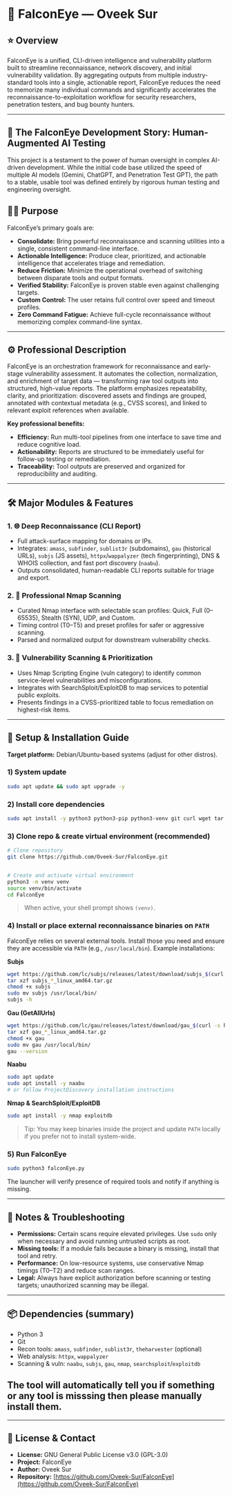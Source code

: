 # 🦅 FalconEye — Oveek Sur

## ⭐ Overview

FalconEye is a unified, CLI-driven intelligence and vulnerability platform built to streamline reconnaissance, network discovery, and initial vulnerability validation. By aggregating outputs from multiple industry-standard tools into a single, actionable report, FalconEye reduces the need to memorize many individual commands and significantly accelerates the reconnaissance-to-exploitation workflow for security researchers, penetration testers, and bug bounty hunters.


---

## 📜 The FalconEye Development Story: Human-Augmented AI Testing
This project is a testament to the power of human oversight in complex AI-driven development. While the initial code base utilized the speed of multiple AI models (Gemini, ChatGPT, and Penetration Test GPT), the path to a stable, usable tool was defined entirely by rigorous human testing and engineering oversight.

## 🕵️‍♂️ Purpose

FalconEye’s primary goals are:

* **Consolidate:** Bring powerful reconnaissance and scanning utilities into a single, consistent command-line interface.
* **Actionable Intelligence:** Produce clear, prioritized, and actionable intelligence that accelerates triage and remediation.
* **Reduce Friction:** Minimize the operational overhead of switching between disparate tools and output formats.
*  **Verified Stability:** FalconEye is proven stable even against challenging targets.
*   **Custom Control:** The user retains full control over speed and timeout profiles.
*  **Zero Command Fatigue:** Achieve full-cycle reconnaissance without memorizing complex command-line syntax.

---

## ⚙️ Professional Description

FalconEye is an orchestration framework for reconnaissance and early-stage vulnerability assessment. It automates the collection, normalization, and enrichment of target data — transforming raw tool outputs into structured, high-value reports. The platform emphasizes repeatability, clarity, and prioritization: discovered assets and findings are grouped, annotated with contextual metadata (e.g., CVSS scores), and linked to relevant exploit references when available.

**Key professional benefits:**

* **Efficiency:** Run multi-tool pipelines from one interface to save time and reduce cognitive load.
* **Actionability:** Reports are structured to be immediately useful for follow-up testing or remediation.
* **Traceability:** Tool outputs are preserved and organized for reproducibility and auditing.

---

## 🛠️ Major Modules & Features

### 1. 🌐 Deep Reconnaissance (CLI Report)

* Full attack-surface mapping for domains or IPs.
* Integrates: `amass`, `subfinder`, `sublist3r` (subdomains), `gau` (historical URLs), `subjs` (JS assets), `httpx`/`wappalyzer` (tech fingerprinting), DNS & WHOIS collection, and fast port discovery (`naabu`).
* Outputs consolidated, human-readable CLI reports suitable for triage and export.

### 2. 📡 Professional Nmap Scanning

* Curated Nmap interface with selectable scan profiles: Quick, Full (0–65535), Stealth (SYN), UDP, and Custom.
* Timing control (T0–T5) and preset profiles for safer or aggressive scanning.
* Parsed and normalized output for downstream vulnerability checks.

### 3. 🚨 Vulnerability Scanning & Prioritization

* Uses Nmap Scripting Engine (vuln category) to identify common service-level vulnerabilities and misconfigurations.
* Integrates with SearchSploit/ExploitDB to map services to potential public exploits.
* Presents findings in a CVSS-prioritized table to focus remediation on highest-risk items.

---

## 🚀 Setup & Installation Guide

**Target platform:** Debian/Ubuntu-based systems (adjust for other distros).

### 1) System update

```bash
sudo apt update && sudo apt upgrade -y
```

### 2) Install core dependencies

```bash
sudo apt install -y python3 python3-pip python3-venv git curl wget tar
```

### 3) Clone repo & create virtual environment (recommended)

```bash
# Clone repository
git clone https://github.com/Oveek-Sur/FalconEye.git


# Create and activate virtual environment
python3 -m venv venv
source venv/bin/activate
cd FalconEye
```

> When active, your shell prompt shows `(venv)`.

### 4) Install or place external reconnaissance binaries on `PATH`

FalconEye relies on several external tools. Install those you need and ensure they are accessible via `PATH` (e.g., `/usr/local/bin`). Example installations:

**Subjs**

```bash
wget https://github.com/lc/subjs/releases/latest/download/subjs_$(curl -s https://api.github.com/repos/lc/subjs/releases/latest | grep tag_name | cut -d '"' -f4 | sed 's/v//')_linux_amd64.tar.gz
tar xzf subjs_*_linux_amd64.tar.gz
chmod +x subjs
sudo mv subjs /usr/local/bin/
subjs -h
```

**Gau (GetAllUrls)**

```bash
wget https://github.com/lc/gau/releases/latest/download/gau_$(curl -s https://api.github.com/repos/lc/gau/releases/latest | grep tag_name | cut -d '"' -f4 | sed 's/v//')_linux_amd64.tar.gz
tar xzf gau_*_linux_amd64.tar.gz
chmod +x gau
sudo mv gau /usr/local/bin/
gau --version
```

**Naabu**

```bash
sudo apt update
sudo apt install -y naabu
# or follow ProjectDiscovery installation instructions
```

**Nmap & SearchSploit/ExploitDB**

```bash
sudo apt install -y nmap exploitdb
```

> Tip: You may keep binaries inside the project and update `PATH` locally if you prefer not to install system-wide.

### 5) Run FalconEye

```bash
sudo python3 falconEye.py
```

The launcher will verify presence of required tools and notify if anything is missing.

---

## 📝 Notes & Troubleshooting

* **Permissions:** Certain scans require elevated privileges. Use `sudo` only when necessary and avoid running untrusted scripts as root.
* **Missing tools:** If a module fails because a binary is missing, install that tool and retry.
* **Performance:** On low-resource systems, use conservative Nmap timings (T0–T2) and reduce scan ranges.
* **Legal:** Always have explicit authorization before scanning or testing targets; unauthorized scanning may be illegal.

---

## 📦 Dependencies (summary)

* Python 3
* Git
* Recon tools: `amass`, `subfinder`, `sublist3r`, `theharvester` (optional)
* Web analysis: `httpx`, `wappalyzer`
* Scanning & vuln: `naabu`, `subjs`, `gau`, `nmap`, `searchsploit`/`exploitdb`
## The tool will automatically tell you if something or any tool is misssing then please manually install them.
---

## 📜 License & Contact

* **License:** GNU General Public License v3.0 (GPL-3.0)
* **Project:** FalconEye
* **Author:** Oveek Sur
* **Repository:** [https://github.com/Oveek-Sur/FalconEye](https://github.com/Oveek-Sur/FalconEye)





